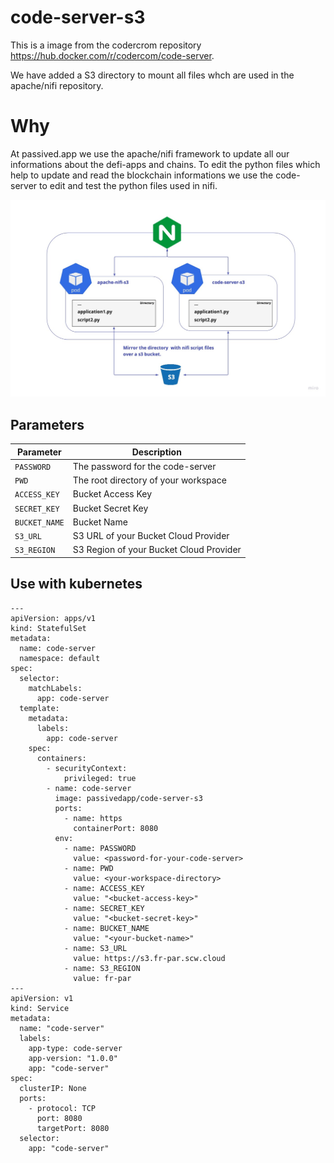 # code-server-s3

This is a image from the codercrom repository https://hub.docker.com/r/codercom/code-server.

We have added a S3 directory to mount all files whch are used in the apache/nifi repository. 

# Why

At passived.app we use the apache/nifi framework to update all our informations about the defi-apps and chains.
To edit the python files which help to update and read the blockchain informations we use the code-server to edit and test the python files used in nifi.

![](passived.jpg)


## Parameters


| Parameter     | Description                             |
|---------------|-----------------------------------------|
| `PASSWORD`    | The password for the code-server        |
| `PWD`           | The root directory of your workspace    |
| `ACCESS_KEY`  | Bucket Access Key                       |
| `SECRET_KEY`  | Bucket Secret Key                       |
| `BUCKET_NAME` | Bucket Name                             |
| `S3_URL`      | S3 URL of your Bucket Cloud Provider    |
| `S3_REGION`   | S3 Region of your Bucket Cloud Provider |


## Use with kubernetes


```
---
apiVersion: apps/v1
kind: StatefulSet
metadata:
  name: code-server
  namespace: default
spec:
  selector:
    matchLabels:
      app: code-server
  template:
    metadata:
      labels:
        app: code-server
    spec:
      containers:
        - securityContext:
            privileged: true
        - name: code-server
          image: passivedapp/code-server-s3
          ports:
            - name: https
              containerPort: 8080
          env:
            - name: PASSWORD
              value: <password-for-your-code-server>
            - name: PWD
              value: <your-workspace-directory>
            - name: ACCESS_KEY
              value: "<bucket-access-key>"
            - name: SECRET_KEY
              value: "<bucket-secret-key>"
            - name: BUCKET_NAME
              value: "<your-bucket-name>"
            - name: S3_URL
              value: https://s3.fr-par.scw.cloud
            - name: S3_REGION
              value: fr-par
---
apiVersion: v1
kind: Service
metadata:
  name: "code-server"
  labels:
    app-type: code-server
    app-version: "1.0.0"
    app: "code-server"
spec:
  clusterIP: None
  ports:
    - protocol: TCP
      port: 8080
      targetPort: 8080
  selector:
    app: "code-server"
```
